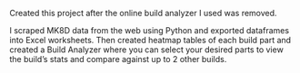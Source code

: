 Created this project after the online build analyzer I used was removed. 

I scraped MK8D data from the web using Python and exported dataframes into Excel worksheets. Then created heatmap tables of each build part and created a Build Analyzer where you can select your desired parts to view the build’s stats and compare against up to 2 other builds.
